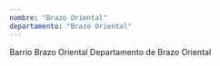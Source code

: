 ```yaml
---
nombre: "Brazo Oriental"
departamento: "Brazo Oriental"
---
```


Barrio Brazo Oriental
Departamento de Brazo Oriental
